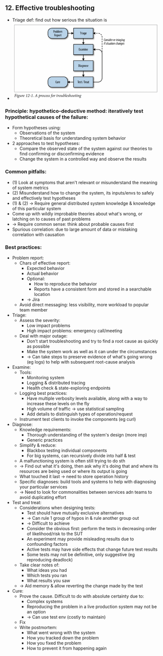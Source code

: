 ## 12. Effective troubleshooting
- Triage def: find out how serious the situation is
- <img src="./resources/12-1.png" width="500"/>
### Principle: hypothetico-deductive method: iteratively test hypothetical causes of the failure:
- Form hypotheses using:
  - Observations of the system
  - Theoretical basis for understanding system behavior
- 2 approaches to test hypotheses:
  - Compare the observed state of the system against our theories to find confirming or disconfirming evidence
  - Change the system in a controlled way and observe the results
### Common pitfalls:
- (1) Look at symptoms that aren't relevant or misunderstand the meaning of system metrics
- (2) Misunderstand how to change the system, its inputs/envs to safely and effectively test hypotheses
- (1) & (2) -> Require general distributed system knowledge & knowledge of this particular system
- Come up with wildly improbable theories about what's wrong, or latching on to causes of past problems
- -> Require common sense: think about probable causes first
- Spurious correlation: due to large amount of data or mistaking correlation with causation
### Best practices:
- Problem report:
  - Chars of effective report:
    - Expected behavior
    - Actual behavior
    - Optional:
      - How to reproduce the behavior
      - Reports have a consistent form and stored in a searchable location
    - -> Jira
  - Avoid direct messaging: less visibility, more workload to popular team member
- Triage:
  - Assess the severity:
    - Low impact problems
    - High impact problems: emergency call/meeting
  - Deal with major outage:
    - Don't start troubleshooting and try to find a root cause as quickly as possible
    - Make the system work as well as it can under the circumstances
    - -> Can take steps to preserve evidence of what's going wrong (eg logs) to help with subsequent root-cause analysis
- Examine:
  - Tools:
    - Monitoring system
    - Logging & distributed tracing
    - Health check & state-exploring endpoints
  - Logging best practices:
    - Have multiple verbosity levels available, along with a way to increase these levels on the fly
    - High volume of traffic -> use statistical sampling
    - Add details to distinguish types of operation/request
  - Instrument test clients to invoke the components (eg curl)
- Diagnose:
  - Knowledge requirements:
    - Thorough understanding of the system's design (more imp)
    - Generic practices
  - Simplify & reduce:
    - Blackbox testing individual components
    - For big systems, can recursively divide into half & test
  - A malfunctioning system is often still trying to do sth
  - -> Find out what it's doing, then ask why it's doing that and where its resources are being used or where its output is going
  - What touched it last -> need to store operation history
  - Specific diagnoses: build tools and systems to help with diagnosing your particular services
  - -> Need to look for commonalities between services adn teams to avoid duplicating effort
- Test and treat:
  - Considerations when designing tests:
    - Test should have mutually exclusive alternatives
    - -> Can rule 1 group of hypos in & rule another group out
    - -> Difficult to achieve
    - Consider the obvious first: perform the tests in decreasing order of likelihood/risk to the SUT
    - An experiment may provide misleading results due to confounding factors
    - Active tests may have side effects that change future test results
    - Some tests may not be definitive, only suggestive (eg reproducing deadlock)
  - Take clear notes of:
    - What ideas you had
    - Which tests you ran
    - What results you saw
  - -> Aid memory & allow reverting the change made by the test
- Cure:
  - Prove the cause. Difficult to do with absolute certainty due to:
    - Complex systems
    - Reproducing the problem in a live production system may not be an option
    - -> Can use test env (costly to maintain)
  - Fix
  - Write postmortem:
    - What went wrong with the system
    - How you tracked down the problem
    - How you fixed the problem
    - How to prevent it from happening again